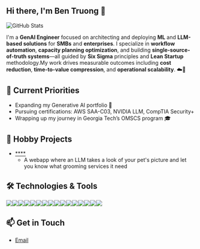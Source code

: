 ## Hi there, I'm Ben Truong 👋

![GitHub Stats](https://github-readme-stats.vercel.app/api?username=ben-truong-0324&show_icons=true&theme=radical)

<p>I'm a <strong>GenAI Engineer</strong> focused on architecting and deploying <strong>ML</strong> and <strong>LLM-based solutions</strong> for <strong>SMBs</strong> and <strong>enterprises</strong>. I specialize in <strong>workflow automation</strong>, <strong>capacity planning optimization</strong>, and building <strong>single-source-of-truth systems</strong>—all guided by <strong>Six Sigma</strong> principles and <strong>Lean Startup</strong> methodology.<break>My work drives measurable outcomes including <strong>cost reduction</strong>, <strong>time-to-value compression</strong>, and <strong>operational scalability</strong>. ☁️🧠</p>


## 🔭 Current Priorities

- Expanding my Generative AI portfolio 🚀
- Pursuing certifications: AWS SAA-C03, NVIDIA LLM, CompTIA Security+
- Wrapping up my journey in Georgia Tech’s OMSCS program 🎓

## 🚀 Hobby Projects

- [****](https://github.com/ben-truong-0324/pet_barberLLM)
  - A webapp where an LLM takes a look of your pet's picture and let you know what grooming services it need

## 🛠️ Technologies & Tools

<div style="display: flex; overflow-x: auto; white-space: nowrap;"> <img src="https://img.shields.io/badge/Python-3670A0?style=flat&logo=python&logoColor=ffdd54" /> <img src="https://img.shields.io/badge/PyTorch-%23EE4C2C.svg?style=flat&logo=PyTorch&logoColor=white" /> <img src="https://img.shields.io/badge/TensorFlow-%23FF6F00.svg?style=flat&logo=TensorFlow&logoColor=white" /> <img src="https://img.shields.io/badge/scikit--learn-%23F7931E.svg?style=flat&logo=scikit-learn&logoColor=white" /> <img src="https://img.shields.io/badge/AWS-%23FF9900.svg?style=flat&logo=amazon-aws&logoColor=white" /> <img src="https://img.shields.io/badge/Kubernetes-326CE5?style=flat&logo=kubernetes&logoColor=white" /> <img src="https://img.shields.io/badge/Docker-2496ED?style=flat&logo=docker&logoColor=white" /> <img src="https://img.shields.io/badge/GitHub%20Actions-2088FF?style=flat&logo=github-actions&logoColor=white" /> <img src="https://img.shields.io/badge/PostgreSQL-336791?style=flat&logo=postgresql&logoColor=white" /> <img src="https://img.shields.io/badge/Apache%20Kafka-231F20?style=flat&logo=apachekafka&logoColor=white" /> <img src="https://img.shields.io/badge/React-%2361DAFB.svg?style=flat&logo=react&logoColor=black" /> <img src="https://img.shields.io/badge/Figma-F24E1E?style=flat&logo=figma&logoColor=white" /> <img src="https://img.shields.io/badge/FastAPI-009688?style=flat&logo=fastapi&logoColor=white" /> <img src="https://img.shields.io/badge/Linux-FCC624?style=flat&logo=linux&logoColor=black" /> <img src="https://img.shields.io/badge/Grafana-F46800?style=flat&logo=grafana&logoColor=white" /> <img src="https://img.shields.io/badge/Prometheus-E6522C?style=flat&logo=prometheus&logoColor=white" /> </div>

## 📫 Get in Touch

- [Email](mailto:ben.truong.0324@gmail.com)
